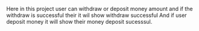 Here in this project user can withdraw or deposit money amount and if the withdraw is successful their it wil show withdraw successful 
And if user deposit money it will show their money deposit sucesssul.
